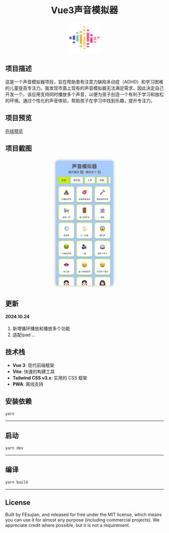 <p align="center">
<h1 align="center">Vue3声音模拟器</h1>
</p>
<p align="center"><img width="100" src="./public/logo.png" alt="logo"></p>

## 项目描述

这是一个声音模拟器项目，旨在帮助患有注意力缺陷多动症（ADHD）和学习困难的儿童提高专注力。我发现市面上现有的声音模拟器无法满足需求，因此决定自己开发一个。该应用支持同时播放多个声音，以便为孩子创造一个有利于学习和放松的环境。通过个性化的声音体验，帮助孩子在学习中找到乐趣，提升专注力。

## 项目预览

<a target="\_blank" href="https://sound.fesujian.com">在线预览</a>

## 项目截图

<p align="center">
<img src="./screenshot/screenshot1.png" width="200">
</p>

## 更新

#### 2024.10.24

1. 新增循环播放和播放多个功能
2. 适配ipad
   ...

## 技术栈

- **Vue 3**: 现代前端框架
- **Vite**: 快速的构建工具
- **Tailwind CSS v3.x**: 实用的 CSS 框架
- **PWA**: 离线支持

## 安装依赖

```bash
yarn
```

---

## 启动

```bash
yarn dev
```

---

## 编译

```bash
yarn build
```

---

## License

Built by FEsujian, and released for free under the MIT license, which means you can use it for almost any purpose
(including commercial projects). We appreciate credit where possible, but it is not a requirement.

